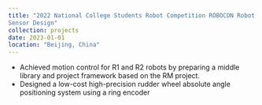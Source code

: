 ```yaml
---
title: "2022 National College Students Robot Competition ROBOCON Robot Control System Design,
Sensor Design"
collection: projects
date: 2023-01-01
location: "Beijing, China"
---
```

* Achieved motion control for R1 and R2 robots by preparing a middle library and project framework based
on the RM project.
* Designed a low-cost high-precision rudder wheel absolute angle positioning system using a ring encoder

